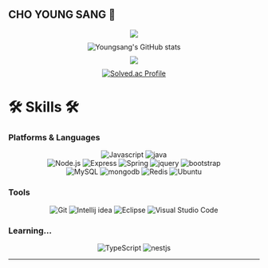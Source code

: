 ## CHO YOUNG SANG 👋
<div align = "center">
  <a href="https://hits.seeyoufarm.com"><img src="https://hits.seeyoufarm.com/api/count/incr/badge.svg?url=https%3A%2F%2Fgithub.com%2F0ssang&count_bg=%2379C83D&title_bg=%23555555&icon=&icon_color=%23E7E7E7&title=hits&edge_flat=false"/></a>
</div>
<div align="center">
  <!-- 첫 번째 요소 -->
  <div style="margin-top: 10px;">
    <img alt="Youngsang's GitHub stats" src="https://github-readme-stats.vercel.app/api?username=0ssang&show_icons=true&theme=radical"/>
  </div>
  
  <!-- 두 번째 요소 -->
  <div style="margin-top: 10px;">
    <a href="https://github.com/anuraghazra/github-readme-stats">
      <img align="center" src="https://github-readme-stats.vercel.app/api/top-langs?username=0ssang&layout=compact&langs_count=10&bg_color=45,C33764,1D2671&title_color=ffffff&text_color=ffffff&hide_border=False" />
    </a>
  </div>
  
  <!-- 세 번째 요소 -->
  <div style="margin-top: 10px;">
    <a href="https://solved.ac/ysys99/">
      <img alt="Solved.ac Profile" src="http://mazassumnida.wtf/api/v2/generate_badge?boj=ysys99"/>
    </a>
  </div>
</div>



# 🛠 Skills 🛠
### Platforms & Languages
<div align = "center">
  <img alt="Javascript" src="https://img.shields.io/badge/JavaScript-F7DF1E.svg?&style=flat-square&logo=JavaScript&logoColor=white"/>
  <img alt="java" src="https://img.shields.io/badge/java-007396?style=for-the-badge&logo=java&logoColor=white">
  <br>
  <img alt="Node.js" src="https://img.shields.io/badge/Node.js-5FA04E.svg?&style=flat-square&logo=Node.js&logoColor=white"/>
  <img alt="Express" src="https://img.shields.io/badge/Express-000000.svg?&style=flat-square&logo=Express&logoColor=white"/>
  <img alt="Spring" src="https://img.shields.io/badge/Spring-6DB33F.svg?&style=flat-square&logo=Spring&logoColor=white"/>
  <img alt="jquery" src="https://img.shields.io/badge/jquery-0769AD.svg?&style=flat-square&logo=jquery&logoColor=white"/>
  <img alt="bootstrap" src="https://img.shields.io/badge/bootstrap-7952B3.svg?&style=flat-square&logo=bootstrap&logoColor=white"/>
  
  <br>
  <img alt="MySQL" src="https://img.shields.io/badge/MySQL-4479A1.svg?&style=flat-square&logo=MySQL&logoColor=white"/>
  <img alt="mongodb" src="https://img.shields.io/badge/mongodb-47A248.svg?&style=flat-square&logo=mongodb&logoColor=white"/>
  <img alt="Redis" src="https://img.shields.io/badge/Redis-FF4438.svg?&style=flat-square&logo=Redis&logoColor=white"/>
  <img alt="Ubuntu" src="https://img.shields.io/badge/Ubuntu-E95420.svg?&style=flat-square&logo=Ubuntu&logoColor=white"/>
</div>

### Tools
<div align = "center">
  <img alt="Git" src="https://img.shields.io/badge/Git-F05032.svg?&style=flat-square&logo=Git&logoColor=white"/>
  <img alt="Intellij idea" src="https://img.shields.io/badge/Intellij%20idea-000000.svg?&style=flat-square&logo=Intellij%20idea&logoColor=white"/>
  <img alt="Eclipse" src="https://img.shields.io/badge/Eclipse%20IDE-2C2255.svg?&style=flat-square&logo=Eclipse%20IDE&logoColor=white"/>
  <img alt="Visual Studio Code" src="https://img.shields.io/badge/Intellij%20idea-000000.svg?&style=flat-square&logo=Intellij%20idea&logoColor=white">
  <br>
  
</div>

### Learning...
<div align = "center">
  <img alt="TypeScript" src="https://img.shields.io/badge/typescript-3178C6.svg?&style=flat-square&logo=typescript&logoColor=white"/>
  <img alt="nestjs" src="https://img.shields.io/badge/nestjs-E0234E.svg?&style=flat-square&logo=nestjs&logoColor=white"/>
  <br>
</div>

---

<!--
**0ssang/0ssang** is a ✨ _special_ ✨ repository because its `README.md` (this file) appears on your GitHub profile.

Here are some ideas to get you started:

- 🔭 I’m currently working on ...
- 🌱 I’m currently learning ...
- 👯 I’m looking to collaborate on ...
- 🤔 I’m looking for help with ...
- 💬 Ask me about ...
- 📫 How to reach me: ...
- 😄 Pronouns: ...
- ⚡ Fun fact: ...
![HTML5](https://img.shields.io/badge/HTML5-E34F26.svg?&style=for-the-badge&logo=HTML5&logoColor=white)
![CSS3](https://img.shields.io/badge/CSS3-1572B6.svg?&style=for-the-badge&logo=CSS3&logoColor=white)
-->

